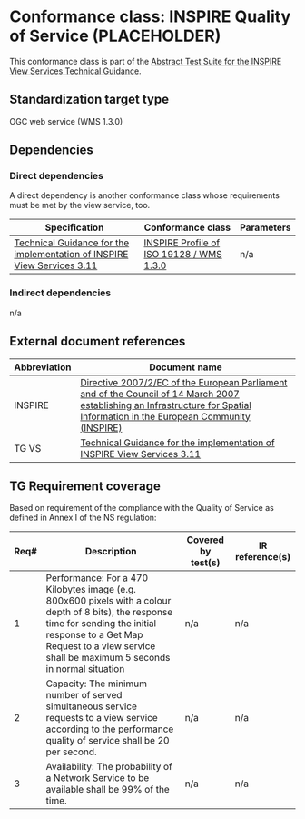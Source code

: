 # Conformance class: INSPIRE Quality of Service (PLACEHOLDER)

This conformance class is part of the [Abstract Test Suite for the INSPIRE View Services Technical Guidance](http://inspire.ec.europa.eu/id/ats/view-service/3.11).

## Standardization target type

OGC web service (WMS 1.3.0)

## Dependencies

### Direct dependencies

A direct dependency is another conformance class whose requirements must be met by the view service, too.

| Specification | Conformance class | Parameters | 
| ------------- | ----------------- | ---------- |
| [Technical Guidance for the implementation of INSPIRE View Services 3.11](#ref_TG_VS) | [INSPIRE Profile of ISO 19128 / WMS 1.3.0](http://inspire.ec.europa.eu/id/ats/view-service/3.11/iso-19128) | n/a |

### Indirect dependencies

n/a
 
## External document references

| Abbreviation | Document name                       |
| ------------ | ----------------------------------- |
| INSPIRE <a name="ref_INSPIRE"></a> | [Directive 2007/2/EC of the European Parliament and of the Council of 14 March 2007 establishing an Infrastructure for Spatial Information in the European Community (INSPIRE)](http://eur-lex.europa.eu/legal-content/EN/TXT/PDF/?uri=CELEX:32007L0002&from=EN)
| TG VS <a name="ref_TG_VS"></a>   | [Technical Guidance for the implementation of INSPIRE View Services 3.11](http://inspire.jrc.ec.europa.eu/documents/Network_Services/TechnicalGuidance_ViewServices_v3.11.pdf)

## TG Requirement coverage

Based on requirement of the compliance with the Quality of Service as defined in Annex I of the NS regulation:

| Req#   | Description                          | Covered by test(s)                 | IR reference(s)                  |
| ------ | ------------------------------------ | ---------------------------------- | -------------------------------- |
| 1      | Performance: For a 470 Kilobytes image (e.g. 800x600 pixels with a colour depth of 8 bits), the response time for sending the initial response to a Get Map Request to a view service shall be maximum 5 seconds in normal situation     | n/a                                | n/a                              |
| 2      | Capacity: The minimum number of served simultaneous service requests to a view service according to the performance quality of service shall be 20 per second.    | n/a                                | n/a                              |
| 3      | Availability: The probability of a Network Service to be available shall be 99% of the time.     | n/a                                | n/a                              |

